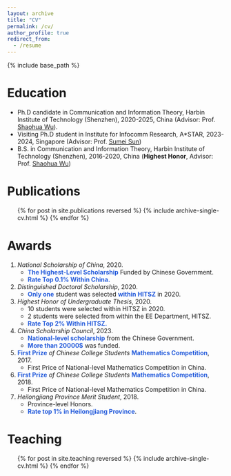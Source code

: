 ```yaml
---
layout: archive
title: "CV"
permalink: /cv/
author_profile: true
redirect_from:
  - /resume
---
```


{% include base_path %}

Education
======
* Ph.D candidate in Communication and Information Theory, Harbin Institute of Technology (Shenzhen), 2020-2025, China (Advisor: Prof. [Shaohua Wu](https://faculty.hitsz.edu.cn/wushaohua)).
* Visiting Ph.D student in Institute for Infocomm Research, A\*STAR, 2023-2024, Singapore (Advisor: Prof. [Sumei Sun](https://www.a-star.edu.sg/i2r/about-i2r/i2r-management/sun-sumei))
* B.S. in Communication and Information Theory, Harbin Institute of Technology (Shenzhen), 2016-2020, China (**Highest Honor**, Advisor: Prof. [Shaohua Wu](https://faculty.hitsz.edu.cn/wushaohua))

Publications
======
  <ul>{% for post in site.publications reversed %}
    {% include archive-single-cv.html %}
  {% endfor %}</ul>
  
Awards
======
1. *National Scholarship of China*, 2020.
   - **<font color="#245bdb">The Highest-Level Scholarship</font>** Funded by Chinese Government.
   - **<font color="#245bdb">Rate Top 0.1% Within China.</font>**
2. *Distinguished Doctoral Scholarship*, 2020.
   - **<font color="#245bdb">Only one</font>** student was selected **<font color="#245bdb">within HITSZ</font>** in 2020.
3. *Highest Honor of Undergraduate Thesis*, 2020.
   - 10 students were selected within HITSZ in 2020.
   - 2 students were selected from within the EE Department, HITSZ.
   - **<font color="#245bdb">Rate Top 2% Within HITSZ.</font>**
4. *China Scholarship Council*, 2023.
   - **<font color="#245bdb">National-level scholarship</font>** from the Chinese Government.
   - **<font color="#245bdb">More than 20000$</font>** was funded.
5. **<font color="#245bdb">First Prize</font>** *of Chinese College Students* **<font color="#245bdb">Mathematics Competition</font>**, 2017.
   - First Price of National-level Mathematics Competition in China.
6. **<font color="#245bdb">First Prize</font>** *of Chinese College Students* **<font color="#245bdb">Mathematics Competition</font>**, 2018.
   - First Price of National-level Mathematics Competition in China.
7. *Heilongjiang Province Merit Student*, 2018.
   - Province-level Honors.
   - **<font color="#245bdb">Rate top 1% in Heilongjiang Province</font>**.
  
Teaching
======
  <ul>{% for post in site.teaching reversed %}
    {% include archive-single-cv.html %}
  {% endfor %}</ul>
  
